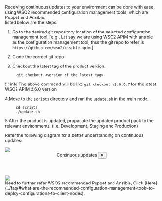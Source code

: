 
Receiving continuous updates to your environment can be done with ease using WSO2 recommended configuration management tools, which are Puppet and Ansible.<br>
listed below are the steps:

1. Go to the desired git repository location of the selected configuration management tool.
   [e.g., Let say we are using WSO2 APIM with ansible as the configuration management tool, thus the git repo to refer is `https://github.com/wso2/ansible-apim` ]
2. Clone the correct git repo
3. Checkout the latest tag of the product version. 

         git checkout <version of the latest tag>

!!! info
      The above commend will be like ``git checkout v2.6.0.7`` for the latest WSO2 APIM 2.6.0 version

4.Move to the `scripts` directory and run the `update.sh` in the main node.

         cd scripts
         ./update.sh

5.After the product is updated, propagate the updated product pack to the relevant environments. (i.e. Development, Staging and Production)

Refer the following diagram for a better understanding on continuous updates:

<a class="open-modal" data-open="modal1">
    <img src="../../assets/img/updates/continous-update.png">
</a>

<div class="modal" id="modal1" data-animation="">
    <div class="modal-dialog">
        <header class="modal-header">
            Continuous updates <button class="close-modal" aria-label="close modal" data-close>✕</button>
        </header>
        <section class="modal-content">
             <img src="../../assets/img/updates/continous-update.png" style="max-width: 1200px">
        </section>
    </div>
</div>
Need to further refer WSO2 recommended Puppet and Ansible, Click [Here](../faq/#what-are-the-recommended-configuration-management-tools-to-deploy-configurations-to-client-nodes).
